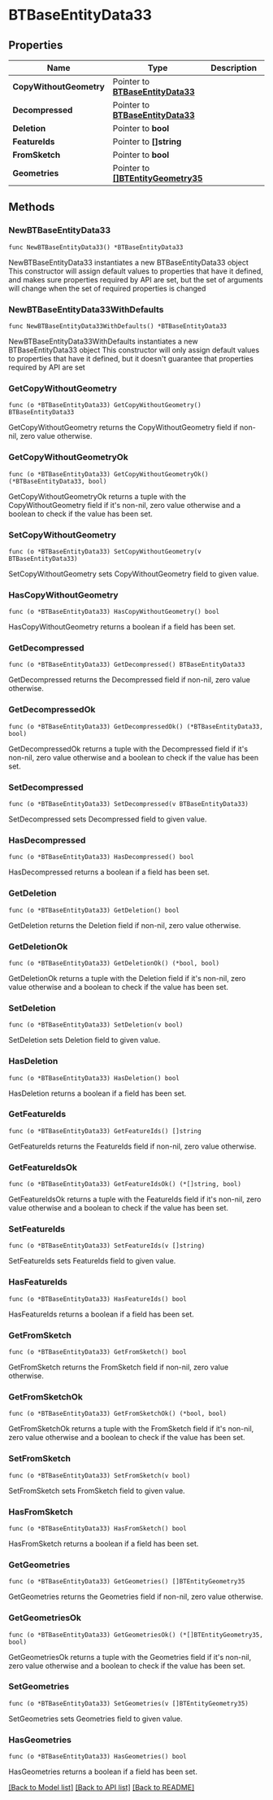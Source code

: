 # BTBaseEntityData33

## Properties

Name | Type | Description | Notes
------------ | ------------- | ------------- | -------------
**CopyWithoutGeometry** | Pointer to [**BTBaseEntityData33**](BTBaseEntityData33.md) |  | [optional] 
**Decompressed** | Pointer to [**BTBaseEntityData33**](BTBaseEntityData33.md) |  | [optional] 
**Deletion** | Pointer to **bool** |  | [optional] 
**FeatureIds** | Pointer to **[]string** |  | [optional] 
**FromSketch** | Pointer to **bool** |  | [optional] 
**Geometries** | Pointer to [**[]BTEntityGeometry35**](BTEntityGeometry35.md) |  | [optional] 

## Methods

### NewBTBaseEntityData33

`func NewBTBaseEntityData33() *BTBaseEntityData33`

NewBTBaseEntityData33 instantiates a new BTBaseEntityData33 object
This constructor will assign default values to properties that have it defined,
and makes sure properties required by API are set, but the set of arguments
will change when the set of required properties is changed

### NewBTBaseEntityData33WithDefaults

`func NewBTBaseEntityData33WithDefaults() *BTBaseEntityData33`

NewBTBaseEntityData33WithDefaults instantiates a new BTBaseEntityData33 object
This constructor will only assign default values to properties that have it defined,
but it doesn't guarantee that properties required by API are set

### GetCopyWithoutGeometry

`func (o *BTBaseEntityData33) GetCopyWithoutGeometry() BTBaseEntityData33`

GetCopyWithoutGeometry returns the CopyWithoutGeometry field if non-nil, zero value otherwise.

### GetCopyWithoutGeometryOk

`func (o *BTBaseEntityData33) GetCopyWithoutGeometryOk() (*BTBaseEntityData33, bool)`

GetCopyWithoutGeometryOk returns a tuple with the CopyWithoutGeometry field if it's non-nil, zero value otherwise
and a boolean to check if the value has been set.

### SetCopyWithoutGeometry

`func (o *BTBaseEntityData33) SetCopyWithoutGeometry(v BTBaseEntityData33)`

SetCopyWithoutGeometry sets CopyWithoutGeometry field to given value.

### HasCopyWithoutGeometry

`func (o *BTBaseEntityData33) HasCopyWithoutGeometry() bool`

HasCopyWithoutGeometry returns a boolean if a field has been set.

### GetDecompressed

`func (o *BTBaseEntityData33) GetDecompressed() BTBaseEntityData33`

GetDecompressed returns the Decompressed field if non-nil, zero value otherwise.

### GetDecompressedOk

`func (o *BTBaseEntityData33) GetDecompressedOk() (*BTBaseEntityData33, bool)`

GetDecompressedOk returns a tuple with the Decompressed field if it's non-nil, zero value otherwise
and a boolean to check if the value has been set.

### SetDecompressed

`func (o *BTBaseEntityData33) SetDecompressed(v BTBaseEntityData33)`

SetDecompressed sets Decompressed field to given value.

### HasDecompressed

`func (o *BTBaseEntityData33) HasDecompressed() bool`

HasDecompressed returns a boolean if a field has been set.

### GetDeletion

`func (o *BTBaseEntityData33) GetDeletion() bool`

GetDeletion returns the Deletion field if non-nil, zero value otherwise.

### GetDeletionOk

`func (o *BTBaseEntityData33) GetDeletionOk() (*bool, bool)`

GetDeletionOk returns a tuple with the Deletion field if it's non-nil, zero value otherwise
and a boolean to check if the value has been set.

### SetDeletion

`func (o *BTBaseEntityData33) SetDeletion(v bool)`

SetDeletion sets Deletion field to given value.

### HasDeletion

`func (o *BTBaseEntityData33) HasDeletion() bool`

HasDeletion returns a boolean if a field has been set.

### GetFeatureIds

`func (o *BTBaseEntityData33) GetFeatureIds() []string`

GetFeatureIds returns the FeatureIds field if non-nil, zero value otherwise.

### GetFeatureIdsOk

`func (o *BTBaseEntityData33) GetFeatureIdsOk() (*[]string, bool)`

GetFeatureIdsOk returns a tuple with the FeatureIds field if it's non-nil, zero value otherwise
and a boolean to check if the value has been set.

### SetFeatureIds

`func (o *BTBaseEntityData33) SetFeatureIds(v []string)`

SetFeatureIds sets FeatureIds field to given value.

### HasFeatureIds

`func (o *BTBaseEntityData33) HasFeatureIds() bool`

HasFeatureIds returns a boolean if a field has been set.

### GetFromSketch

`func (o *BTBaseEntityData33) GetFromSketch() bool`

GetFromSketch returns the FromSketch field if non-nil, zero value otherwise.

### GetFromSketchOk

`func (o *BTBaseEntityData33) GetFromSketchOk() (*bool, bool)`

GetFromSketchOk returns a tuple with the FromSketch field if it's non-nil, zero value otherwise
and a boolean to check if the value has been set.

### SetFromSketch

`func (o *BTBaseEntityData33) SetFromSketch(v bool)`

SetFromSketch sets FromSketch field to given value.

### HasFromSketch

`func (o *BTBaseEntityData33) HasFromSketch() bool`

HasFromSketch returns a boolean if a field has been set.

### GetGeometries

`func (o *BTBaseEntityData33) GetGeometries() []BTEntityGeometry35`

GetGeometries returns the Geometries field if non-nil, zero value otherwise.

### GetGeometriesOk

`func (o *BTBaseEntityData33) GetGeometriesOk() (*[]BTEntityGeometry35, bool)`

GetGeometriesOk returns a tuple with the Geometries field if it's non-nil, zero value otherwise
and a boolean to check if the value has been set.

### SetGeometries

`func (o *BTBaseEntityData33) SetGeometries(v []BTEntityGeometry35)`

SetGeometries sets Geometries field to given value.

### HasGeometries

`func (o *BTBaseEntityData33) HasGeometries() bool`

HasGeometries returns a boolean if a field has been set.


[[Back to Model list]](../README.md#documentation-for-models) [[Back to API list]](../README.md#documentation-for-api-endpoints) [[Back to README]](../README.md)


